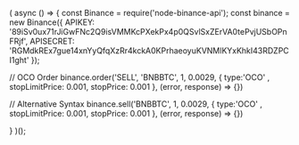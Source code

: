 ( async () => {
  const Binance = require('node-binance-api');
  const binance = new Binance({
    APIKEY: '89iSv0ux71rJiGwFNc2Q9isVMMKcPXekPx4p0QSvlSxZErVA0tePvjUSbOPnFRjf',
    APISECRET: 'RGMdkREx7gue14xnYyQfqXzRr4kckA0KPrhaeoyuKVNMlKYxKhkI43RDZPCI1ght'
  });
  
  // OCO Order
  binance.order('SELL', 'BNBBTC', 1, 0.0029, { type:'OCO' , stopLimitPrice: 0.001, stopPrice: 0.001 }, (error, response) => {})

  // Alternative Syntax
  binance.sell('BNBBTC', 1, 0.0029, { type:'OCO' , stopLimitPrice: 0.001, stopPrice: 0.001 }, (error, response) => {})
  
} )();
